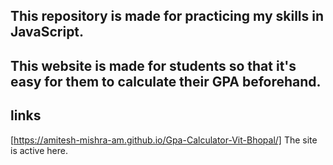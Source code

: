 ## This repository is made for practicing my skills in JavaScript.
## This website is made for students so that it's easy for them to calculate their GPA beforehand.
## links
[https://amitesh-mishra-am.github.io/Gpa-Calculator-Vit-Bhopal/] The site is active here.
